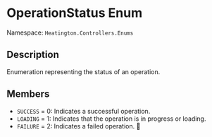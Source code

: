 # OperationStatus Enum

Namespace: `Heatington.Controllers.Enums`

## Description

Enumeration representing the status of an operation.

## Members

- `SUCCESS` = 0: Indicates a successful operation.
- `LOADING` = 1: Indicates that the operation is in progress or loading.
- `FAILURE` = 2: Indicates a failed operation.

